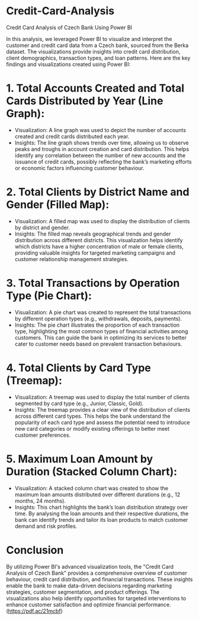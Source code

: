 # Credit-Card-Analysis
Credit Card Analysis of Czech Bank Using Power BI

 In this analysis, we leveraged Power BI to visualize and interpret the customer and credit card data from a Czech bank, sourced from the Berka dataset. The visualizations provide insights into credit card distribution, client demographics, transaction types, and loan patterns. Here are the key findings and visualizations created using Power BI:

# 1. Total Accounts Created and Total Cards Distributed by Year (Line Graph):
   - Visualization: A line graph was used to depict the number of accounts created and credit cards distributed each year.
   - Insights: The line graph shows trends over time, allowing us to observe peaks and troughs in account creation and card distribution. This helps identify any correlation between the number of new accounts and the issuance of credit cards, possibly reflecting the bank’s marketing efforts or economic factors influencing customer behaviour.

# 2. Total Clients by District Name and Gender (Filled Map):
   - Visualization: A filled map was used to display the distribution of clients by district and gender.
   - Insights: The filled map reveals geographical trends and gender distribution across different districts. This visualization helps identify which districts have a higher concentration of male or female clients, providing valuable insights for targeted marketing campaigns and customer relationship management strategies.

# 3. Total Transactions by Operation Type (Pie Chart):
   - Visualization: A pie chart was created to represent the total transactions by different operation types (e.g., withdrawals, deposits, payments).
   - Insights: The pie chart illustrates the proportion of each transaction type, highlighting the most common types of financial activities among customers. This can guide the bank in optimizing its services to better cater to customer needs based on prevalent transaction behaviours.

# 4. Total Clients by Card Type (Treemap):
   - Visualization: A treemap was used to display the total number of clients segmented by card type (e.g., Junior, Classic, Gold).
   - Insights: The treemap provides a clear view of the distribution of clients across different card types. This helps the bank understand the popularity of each card type and assess the potential need to introduce new card categories or modify existing offerings to better meet customer preferences.

# 5. Maximum Loan Amount by Duration (Stacked Column Chart):
   - Visualization: A stacked column chart was created to show the maximum loan amounts distributed over different durations (e.g., 12 months, 24 months).
   - Insights: This chart highlights the bank’s loan distribution strategy over time. By analysing the loan amounts and their respective durations, the bank can identify trends and tailor its loan products to match customer demand and risk profiles.

# Conclusion

By utilizing Power BI's advanced visualization tools, the "Credit Card Analysis of Czech Bank" provides a comprehensive overview of customer behaviour, credit card distribution, and financial transactions. These insights enable the bank to make data-driven decisions regarding marketing strategies, customer segmentation, and product offerings. The visualizations also help identify opportunities for targeted interventions to enhance customer satisfaction and optimize financial performance.
(https://pdf.ac/21mcbf)

